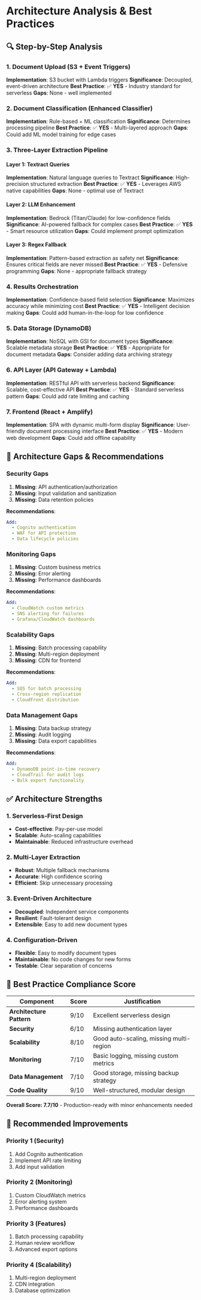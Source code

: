 # Architecture Analysis & Best Practices

## 🔍 Step-by-Step Analysis

### **1. Document Upload (S3 + Event Triggers)**
**Implementation**: S3 bucket with Lambda triggers
**Significance**: Decoupled, event-driven architecture
**Best Practice**: ✅ **YES** - Industry standard for serverless
**Gaps**: None - well implemented

### **2. Document Classification (Enhanced Classifier)**
**Implementation**: Rule-based + ML classification
**Significance**: Determines processing pipeline
**Best Practice**: ✅ **YES** - Multi-layered approach
**Gaps**: Could add ML model training for edge cases

### **3. Three-Layer Extraction Pipeline**

#### **Layer 1: Textract Queries**
**Implementation**: Natural language queries to Textract
**Significance**: High-precision structured extraction
**Best Practice**: ✅ **YES** - Leverages AWS native capabilities
**Gaps**: None - optimal use of Textract

#### **Layer 2: LLM Enhancement**
**Implementation**: Bedrock (Titan/Claude) for low-confidence fields
**Significance**: AI-powered fallback for complex cases
**Best Practice**: ✅ **YES** - Smart resource utilization
**Gaps**: Could implement prompt optimization

#### **Layer 3: Regex Fallback**
**Implementation**: Pattern-based extraction as safety net
**Significance**: Ensures critical fields are never missed
**Best Practice**: ✅ **YES** - Defensive programming
**Gaps**: None - appropriate fallback strategy

### **4. Results Orchestration**
**Implementation**: Confidence-based field selection
**Significance**: Maximizes accuracy while minimizing cost
**Best Practice**: ✅ **YES** - Intelligent decision making
**Gaps**: Could add human-in-the-loop for low confidence

### **5. Data Storage (DynamoDB)**
**Implementation**: NoSQL with GSI for document types
**Significance**: Scalable metadata storage
**Best Practice**: ✅ **YES** - Appropriate for document metadata
**Gaps**: Consider adding data archiving strategy

### **6. API Layer (API Gateway + Lambda)**
**Implementation**: RESTful API with serverless backend
**Significance**: Scalable, cost-effective API
**Best Practice**: ✅ **YES** - Standard serverless pattern
**Gaps**: Could add rate limiting and caching

### **7. Frontend (React + Amplify)**
**Implementation**: SPA with dynamic multi-form display
**Significance**: User-friendly document processing interface
**Best Practice**: ✅ **YES** - Modern web development
**Gaps**: Could add offline capability

## 🚨 Architecture Gaps & Recommendations

### **Security Gaps**
1. **Missing**: API authentication/authorization
2. **Missing**: Input validation and sanitization
3. **Missing**: Data retention policies

**Recommendations**:
```yaml
Add:
  - Cognito authentication
  - WAF for API protection
  - Data lifecycle policies
```

### **Monitoring Gaps**
1. **Missing**: Custom business metrics
2. **Missing**: Error alerting
3. **Missing**: Performance dashboards

**Recommendations**:
```yaml
Add:
  - CloudWatch custom metrics
  - SNS alerting for failures
  - Grafana/CloudWatch dashboards
```

### **Scalability Gaps**
1. **Missing**: Batch processing capability
2. **Missing**: Multi-region deployment
3. **Missing**: CDN for frontend

**Recommendations**:
```yaml
Add:
  - SQS for batch processing
  - Cross-region replication
  - CloudFront distribution
```

### **Data Management Gaps**
1. **Missing**: Data backup strategy
2. **Missing**: Audit logging
3. **Missing**: Data export capabilities

**Recommendations**:
```yaml
Add:
  - DynamoDB point-in-time recovery
  - CloudTrail for audit logs
  - Bulk export functionality
```

## ✅ Architecture Strengths

### **1. Serverless-First Design**
- **Cost-effective**: Pay-per-use model
- **Scalable**: Auto-scaling capabilities
- **Maintainable**: Reduced infrastructure overhead

### **2. Multi-Layer Extraction**
- **Robust**: Multiple fallback mechanisms
- **Accurate**: High confidence scoring
- **Efficient**: Skip unnecessary processing

### **3. Event-Driven Architecture**
- **Decoupled**: Independent service components
- **Resilient**: Fault-tolerant design
- **Extensible**: Easy to add new document types

### **4. Configuration-Driven**
- **Flexible**: Easy to modify document types
- **Maintainable**: No code changes for new forms
- **Testable**: Clear separation of concerns

## 🎯 Best Practice Compliance Score

| Component | Score | Justification |
|-----------|-------|---------------|
| **Architecture Pattern** | 9/10 | Excellent serverless design |
| **Security** | 6/10 | Missing authentication layer |
| **Scalability** | 8/10 | Good auto-scaling, missing multi-region |
| **Monitoring** | 7/10 | Basic logging, missing custom metrics |
| **Data Management** | 7/10 | Good storage, missing backup strategy |
| **Code Quality** | 9/10 | Well-structured, modular design |

**Overall Score: 7.7/10** - Production-ready with minor enhancements needed

## 🚀 Recommended Improvements

### **Priority 1 (Security)**
1. Add Cognito authentication
2. Implement API rate limiting
3. Add input validation

### **Priority 2 (Monitoring)**
1. Custom CloudWatch metrics
2. Error alerting system
3. Performance dashboards

### **Priority 3 (Features)**
1. Batch processing capability
2. Human review workflow
3. Advanced export options

### **Priority 4 (Scalability)**
1. Multi-region deployment
2. CDN integration
3. Database optimization